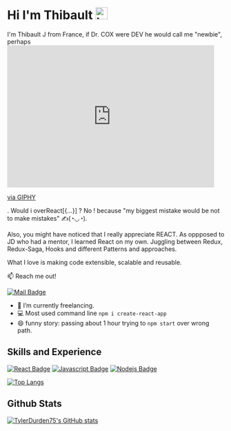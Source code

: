 # Hi I'm Thibault <img src="https://user-images.githubusercontent.com/1303154/88677602-1635ba80-d120-11ea-84d8-d263ba5fc3c0.gif" width="28px" alt="hi">

I'm Thibault J from France, if Dr. COX were DEV he would call me "newbie", perhaps <iframe src="https://giphy.com/embed/l0MYLjbqoeaswR4zu" width="480" height="330" frameBorder="0" class="giphy-embed" allowFullScreen></iframe><p><a href="https://giphy.com/gifs/hulu-nbc-scrubs-l0MYLjbqoeaswR4zu">via GIPHY</a></p>. Would i overReact[{...}] ? No ! because "my biggest mistake would be not to make mistakes" ✍(◔◡◔).

Also, you might have noticed that I really appreciate REACT. As oppposed to JD who had a mentor, I learned React on my own. Juggling between Redux, Redux-Saga, Hooks and different Patterns and approaches.

What I love is making code extensible, scalable and reusable.

:mailbox: Reach me out! 

[![Mail Badge](https://img.shields.io/badge/-Thibault-c0392b?style=flat&labelColor=c0392b&logo=gmail&logoColor=white)](mailto:raytibo.j@gmail.com)

- 🔭 I’m currently freelancing.
- :computer: Most used command line `npm i create-react-app`
- 😄 funny story: passing about 1 hour trying to `npm start` over wrong path.

## Skills and Experience

[![React Badge](https://img.shields.io/badge/-React-61DBFB?style=for-the-badge&labelColor=black&logo=react&logoColor=61DBFB)](#) [![Javascript Badge](https://img.shields.io/badge/-Javascript-F0DB4F?style=for-the-badge&labelColor=black&logo=javascript&logoColor=F0DB4F)](#)  [![Nodejs Badge](https://img.shields.io/badge/-Nodejs-3C873A?style=for-the-badge&labelColor=black&logo=node.js&logoColor=3C873A)](#) 

[![Top Langs](https://github-readme-stats.vercel.app/api/top-langs/?username=TylerDurden75&layout=compact&theme=radical)](https://github.com/anuraghazra/github-readme-stats)


## Github Stats

[![TylerDurden75's GitHub stats](https://github-readme-stats.vercel.app/api?username=TylerDurden75&show_icons=true&theme=radical)](https://github.com/anuraghazra/github-readme-stats)
